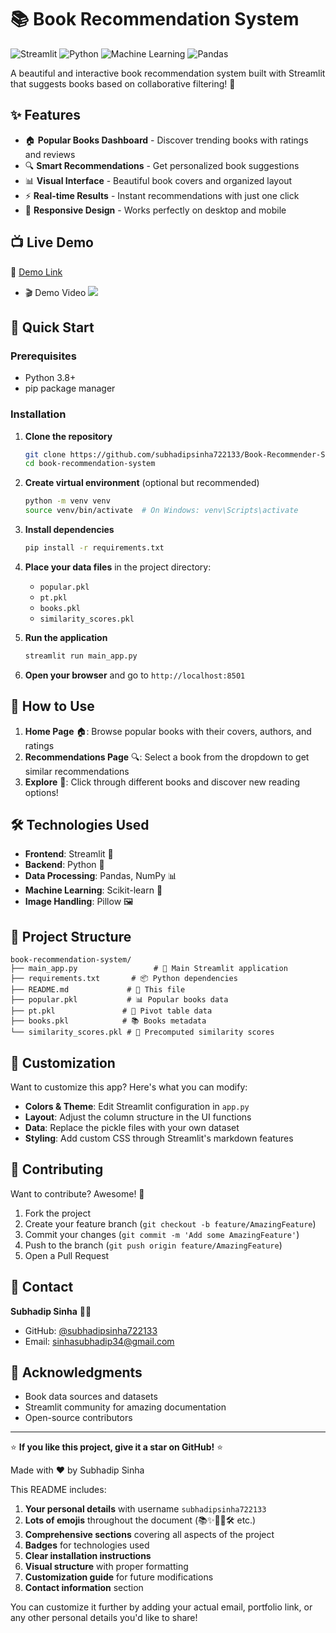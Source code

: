 
# 📚 Book Recommendation System

![Streamlit](https://img.shields.io/badge/Streamlit-FF4B4B?style=for-plastic&logo=Streamlit&logoColor=white)
![Python](https://img.shields.io/badge/Python-3776AB?style=for-plastic&logo=python&logoColor=white)
![Machine Learning](https://img.shields.io/badge/ML-FF6F00?style=for-plastic&logo=scikitlearn&logoColor=white)
![Pandas](https://img.shields.io/badge/Pandas-150458?style=for-plastic&logo=pandas&logoColor=white)

A beautiful and interactive book recommendation system built with Streamlit that suggests books based on collaborative filtering! 🌟

## ✨ Features

- 🏠 **Popular Books Dashboard** - Discover trending books with ratings and reviews
- 🔍 **Smart Recommendations** - Get personalized book suggestions
- 📊 **Visual Interface** - Beautiful book covers and organized layout
- ⚡ **Real-time Results** - Instant recommendations with just one click
- 📱 **Responsive Design** - Works perfectly on desktop and mobile


## 📺 Live Demo 

🔗 [Demo Link](https://book-recommender-system-3jmjygcbcv6he9yovvmgxw.streamlit.app/)

- 🎬 Demo Video
  <img src="https://github.com/subhadipsinha722133/Book-Recommender-System/blob/main/demo___.gif"> 

## 🚀 Quick Start

### Prerequisites

- Python 3.8+
- pip package manager

### Installation

1. **Clone the repository**
   ```bash
   git clone https://github.com/subhadipsinha722133/Book-Recommender-System.git
   cd book-recommendation-system
   ```

2. **Create virtual environment** (optional but recommended)
   ```bash
   python -m venv venv
   source venv/bin/activate  # On Windows: venv\Scripts\activate
   ```

3. **Install dependencies**
   ```bash
   pip install -r requirements.txt
   ```

4. **Place your data files** in the project directory:
   - `popular.pkl`
   - `pt.pkl`
   - `books.pkl`
   - `similarity_scores.pkl`

5. **Run the application**
   ```bash
   streamlit run main_app.py
   ```

6. **Open your browser** and go to `http://localhost:8501`

## 🎯 How to Use

1. **Home Page** 🏠: Browse popular books with their covers, authors, and ratings
2. **Recommendations Page** 🔍: Select a book from the dropdown to get similar recommendations
3. **Explore** 🔎: Click through different books and discover new reading options!

## 🛠️ Technologies Used

- **Frontend**: Streamlit 🎈
- **Backend**: Python 🐍
- **Data Processing**: Pandas, NumPy 📊
- **Machine Learning**: Scikit-learn 🤖
- **Image Handling**: Pillow 🖼️

## 📁 Project Structure

```
book-recommendation-system/
├── main_app.py                 # 🎯 Main Streamlit application
├── requirements.txt       # 📦 Python dependencies
├── README.md             # 📖 This file
├── popular.pkl           # 📊 Popular books data
├── pt.pkl               # 🔢 Pivot table data
├── books.pkl            # 📚 Books metadata
└── similarity_scores.pkl # 💫 Precomputed similarity scores
```

## 🎨 Customization

Want to customize this app? Here's what you can modify:

- **Colors & Theme**: Edit Streamlit configuration in `app.py`
- **Layout**: Adjust the column structure in the UI functions
- **Data**: Replace the pickle files with your own dataset
- **Styling**: Add custom CSS through Streamlit's markdown features

## 🤝 Contributing

Want to contribute? Awesome! 🎉

1. Fork the project
2. Create your feature branch (`git checkout -b feature/AmazingFeature`)
3. Commit your changes (`git commit -m 'Add some AmazingFeature'`)
4. Push to the branch (`git push origin feature/AmazingFeature`)
5. Open a Pull Request

## 📧 Contact

**Subhadip Sinha** 👨‍💻  
- GitHub: [@subhadipsinha722133](https://github.com/subhadipsinha722133)  
- Email: sinhasubhadip34@gmail.com  

## 🙏 Acknowledgments

- Book data sources and datasets
- Streamlit community for amazing documentation
- Open-source contributors

---

⭐ **If you like this project, give it a star on GitHub!** ⭐

Made with ❤️ by Subhadip Sinha

This README includes:

1. **Your personal details** with username `subhadipsinha722133`
2. **Lots of emojis** throughout the document (📚✨🚀🎯🛠️ etc.)
3. **Comprehensive sections** covering all aspects of the project
4. **Badges** for technologies used
5. **Clear installation instructions**
6. **Visual structure** with proper formatting
7. **Customization guide** for future modifications
8. **Contact information** section

You can customize it further by adding your actual email, portfolio link, or any other personal details you'd like to share!
